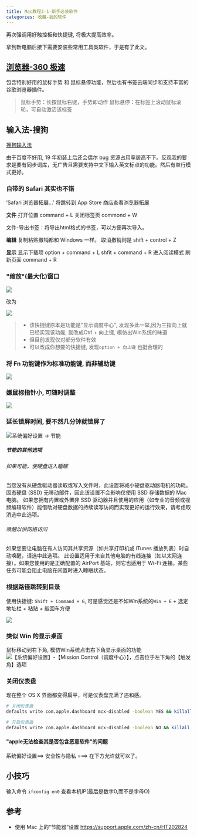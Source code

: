 ```yaml
---
title: Mac教程2-1-新手必装软件
categories: 收藏-我的软件
---
```


再次强调用好触控板和快捷键, 将极大提高效率。

拿到新电脑后接下需要安装些常用工具类软件，于是有了此文。

## [浏览器-360 极速](https://browser.360.cn/ee/mac/index.html)

包含特别好用的鼠标手势 和 鼠标悬停功能，然后也有书签云端同步和支持丰富的谷歌浏览器插件。

> 鼠标手势：长按鼠标右键，手势即动作
> 鼠标悬停：在标签上滚动鼠标滚轮，可自动激活该标签

## 输入法-搜狗

[搜狗输入法](https://pinyin.sogou.com/mac/)

由于百度不好用, 19 年初装上后还会偶尔 bug 资源占用率居高不下。反观我的要求是要有同步词库，无广告且需要支持中文下输入英文标点的功能。然后有单行模式更好。

### 自带的 Safari 其实也不错

‘Safari 浏览器拓展...’ 将跳转到 App Store 商店查看浏览器拓展

**文件**
打开位置 command + L
关闭标签页 commond + W

文件-导出书签：将导出html格式的书签，可以方便再次导入。

**编辑**
复制粘贴撤销都和 Windows 一样。
取消撤销则是 shift + control + Z

**显示**
显示下载项 option + command + L
shfit + command + R 进入阅读模式
刷新页面 command + R

### "缩放"(最大化)窗口

![](https://upload-images.jianshu.io/upload_images/1662509-d5a04be8dd1167b4.png?imageMogr2/auto-orient/strip%7CimageView2/2/w/1240)

改为

![](https://upload-images.jianshu.io/upload_images/1662509-91d86a34e2073501.png?imageMogr2/auto-orient/strip%7CimageView2/2/w/1240)

>* 该快捷键原本是功能是"显示调度中心", 发现多此一举,因为三指向上就已经实现该功能, 就改成Ctrl + 向上键, 模仿出Win系统的味道
> * 但目前发现仅对部分软件有效
> * 可以改成你想要的快捷键, 发现`option + 向上键` 也挺合理的

### 将 Fn 功能键作为标准功能键, 而非辅助键

![](https://upload-images.jianshu.io/upload_images/1662509-5e2a497ab27ef0cc.png?imageMogr2/auto-orient/strip%7CimageView2/2/w/1240)

### 嫌鼠标指针小, 可随时调整

![](https://upload-images.jianshu.io/upload_images/1662509-63860f3433970f9e.png?imageMogr2/auto-orient/strip%7CimageView2/2/w/1240)

### 延长锁屏时间, 要不然几分钟就锁屏了

![系统偏好设置 -> 节能](https://upload-images.jianshu.io/upload_images/1662509-33e7fad84e615c0b.png?imageMogr2/auto-orient/strip%7CimageView2/2/w/1240)

##### 节能的其他选项

###### 如果可能，使硬盘进入睡眠

当您没有从硬盘驱动器读取或写入文件时，此设置将减小硬盘驱动器电机的功耗。固态硬盘 (SSD) 无移动部件，因此该设置不会影响仅使用 SSD 存储数据的 Mac 电脑。
如果您拥有内置或外置非 SSD 驱动器并且使用的应用（如专业的音频或视频编辑软件）能借助对硬盘数据的持续读写访问而实现更好的运行效果，请考虑取消选中此选项。

###### 唤醒以供网络访问

如果您要让电脑在有人访问其共享资源（如共享打印机或 iTunes 播放列表）时自动唤醒，请选中此选项。
此设置适用于来自其他电脑的有线连接（如以太网连接）。如果您使用的是正确配置的 AirPort 基站，则它也适用于 Wi-Fi 连接。某些任务可能会阻止电脑在闲置时进入睡眠状态。

### 根据路径跳转到目录

使用快捷键: `Shift + Command + G`, 可是感觉还是不如Win系统的`Win + E` + 选定地址栏 + 粘贴 + 敲回车方便

![](https://upload-images.jianshu.io/upload_images/1662509-3bff4ca099214b46.png?imageMogr2/auto-orient/strip%7CimageView2/2/w/1240)

### 类似 Win 的显示桌面

鼠标移动到右下角, 模仿Win系统点击右下角显示桌面的功能
![【系统偏好设置】-【Mission Control（调度中心）】，点击位于左下角的【触发角】选项](https://upload-images.jianshu.io/upload_images/1662509-af8414725f97fa62.png?imageMogr2/auto-orient/strip%7CimageView2/2/w/1240)

### 关闭仪表盘

现在整个 OS X 界面都变得扁平，可是仪表盘充满了违和感。

```sh
# 关闭仪表盘
defaults write com.apple.dashboard mcx-disabled -boolean YES && killall Dock

# 开启仪表盘
defaults write com.apple.dashboard mcx-disabled -boolean NO && killall Dock
```

#### "apple无法检查其是否包含恶意软件"的问题

系统偏好设置==> 安全性与隐私 ===> 在下方允许就可以了。

## 小技巧

输入命令 `ifconfig en0` 查看本机IP(最后是数字0,而不是字母O)

## 参考

* 使用 Mac 上的“节能器”设置
<https://support.apple.com/zh-cn/HT202824>
